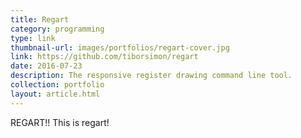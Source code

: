 ```yaml
---
title: Regart
category: programming
type: link
thumbnail-url: images/portfolios/regart-cover.jpg
link: https://github.com/tiborsimon/regart
date: 2016-07-23
description: The responsive register drawing command line tool.
collection: portfolio
layout: article.html
---
```


REGART!! This is regart!
